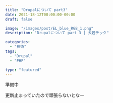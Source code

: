 ```yaml
---
title: "Drupalについて part3"
date: 2021-18-12T00:00:00-00:00
draft: false

image: "/images/post/EL_blue_RGB_1.png"
description: "Drupalについて part 3 | 犬若テック"

categories:
  - "技術"
tags:
  - "Drupal"
  - "PHP"

type: "featured"
---
```


準備中

<!--more-->

更新止まっていたので頑張らないとなー